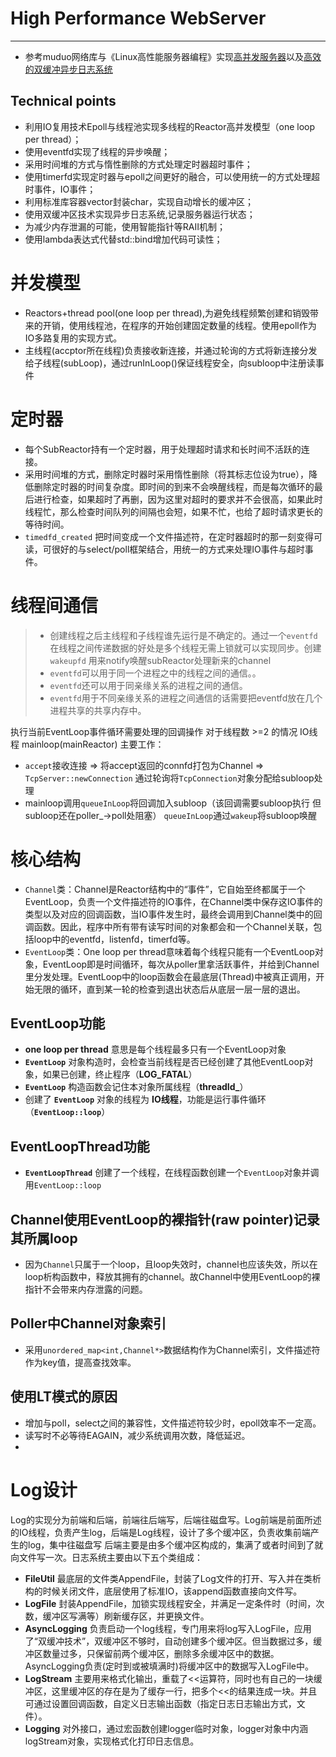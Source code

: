 # High Performance WebServer
------------
* 参考muduo网络库与《Linux高性能服务器编程》实现[高并发服务器](https://github.com/hei-zy/WebServer/tree/main/src/server)以及[高效的双缓冲异步日志系统](https://github.com/hei-zy/WebServer/tree/master/src/base)

## Technical points
* 利用IO复用技术Epoll与线程池实现多线程的Reactor高并发模型（one loop per thread）；
* 使用eventfd实现了线程的异步唤醒；
* 采用时间堆的方式与惰性删除的方式处理定时器超时事件；
* 使用timerfd实现定时器与epoll之间更好的融合，可以使用统一的方式处理超时事件，IO事件；
* 利用标准库容器vector封装char，实现自动增长的缓冲区；
* 使用双缓冲区技术实现异步日志系统,记录服务器运行状态；
* 为减少内存泄漏的可能，使用智能指针等RAII机制；
* 使用lambda表达式代替std::bind增加代码可读性；


# 并发模型
*  Reactors+thread pool(one loop per thread),为避免线程频繁创建和销毁带来的开销，使用线程池，在程序的开始创建固定数量的线程。使用epoll作为IO多路复用的实现方式。
*  主线程(accptor所在线程)负责接收新连接，并通过轮询的方式将新连接分发给子线程(subLoop)，通过runInLoop()保证线程安全，向subloop中注册读事件

# 定时器
* 每个SubReactor持有一个定时器，用于处理超时请求和长时间不活跃的连接。
* 采用时间堆的方式，删除定时器时采用惰性删除（将其标志位设为true），降低删除定时器的时间复杂度。即时间的到来不会唤醒线程，而是每次循环的最后进行检查，如果超时了再删，因为这里对超时的要求并不会很高，如果此时线程忙，那么检查时间队列的间隔也会短，如果不忙，也给了超时请求更长的等待时间。
* `timedfd_created` 把时间变成一个文件描述符，在定时器超时的那一刻变得可读，可很好的与select/poll框架结合，用统一的方式来处理IO事件与超时事件。

#  线程间通信
>* 创建线程之后主线程和子线程谁先运行是不确定的。通过一个`eventfd`在线程之间传递数据的好处是多个线程无需上锁就可以实现同步。创建`wakeupfd` 用来notify唤醒subReactor处理新来的channel
>* `eventfd`可以用于同一个进程之中的线程之间的通信。。
>* `eventfd`还可以用于同亲缘关系的进程之间的通信。
>* `eventfd`用于不同亲缘关系的进程之间通信的话需要把eventfd放在几个进程共享的共享内存中。

执行当前EventLoop事件循环需要处理的回调操作 对于线程数 >=2 的情况 IO线程 mainloop(mainReactor) 主要工作：
* `accept`接收连接 => 将accept返回的connfd打包为Channel => `TcpServer::newConnection` 通过轮询将`TcpConnection`对象分配给subloop处理
* mainloop调用`queueInLoop`将回调加入subloop（该回调需要subloop执行 但subloop还在poller_->poll处阻塞） `queueInLoop`通过`wakeup`将subloop唤醒

# 核心结构
* `Channel`类：Channel是Reactor结构中的“事件”，它自始至终都属于一个EventLoop，负责一个文件描述符的IO事件，在Channel类中保存这IO事件的类型以及对应的回调函数，当IO事件发生时，最终会调用到Channel类中的回调函数。因此，程序中所有带有读写时间的对象都会和一个Channel关联，包括loop中的eventfd，listenfd，timerfd等。
* `EventLoop`类：One loop per thread意味着每个线程只能有一个EventLoop对象，EventLoop即是时间循环，每次从poller里拿活跃事件，并给到Channel里分发处理。EventLoop中的loop函数会在最底层(Thread)中被真正调用，开始无限的循环，直到某一轮的检查到退出状态后从底层一层一层的退出。
## EventLoop功能
* __one loop per thread__ 意思是每个线程最多只有一个EventLoop对象
* __`EventLoop`__ 对象构造时，会检查当前线程是否已经创建了其他EventLoop对象，如果已创建，终止程序（**LOG_FATAL**）
* __`EventLoop`__ 构造函数会记住本对象所属线程（**threadId_**）
* 创建了 __`EventLoop`__ 对象的线程为 __IO线程__，功能是运行事件循环（**`EventLoop::loop`**）

## EventLoopThread功能
* __`EventLoopThread`__ 创建了一个线程，在线程函数创建一个`EventLoop`对象并调用`EventLoop::loop` 

## Channel使用EventLoop的裸指针(raw pointer)记录其所属loop  
* 因为`Channel`只属于一个loop，且loop失效时，channel也应该失效，所以在loop析构函数中，释放其拥有的channel。故Channel中使用EventLoop的裸指针不会带来内存泄露的问题。    

## Poller中Channel对象索引
* 采用`unordered_map<int,Channel*>`数据结构作为Channel索引，文件描述符作为key值，提高查找效率。

## 使用LT模式的原因
* 增加与poll，select之间的兼容性，文件描述符较少时，epoll效率不一定高。
* 读写时不必等待EAGAIN，减少系统调用次数，降低延迟。
*  

# Log设计
Log的实现分为前端和后端，前端往后端写，后端往磁盘写。Log前端是前面所述的IO线程，负责产生log，后端是Log线程，设计了多个缓冲区，负责收集前端产生的log，集中往磁盘写
后端主要是由多个缓冲区构成的，集满了或者时间到了就向文件写一次。日志系统主要由以下五个类组成：
* __FileUtil__ 最底层的文件类AppendFile，封装了Log文件的打开、写入并在类析构的时候关闭文件，底层使用了标准IO，该append函数直接向文件写。
* __LogFile__ 封装AppendFile，加锁实现线程安全，并满足一定条件时（时间，次数，缓冲区写满等）刷新缓存区，并更换文件。
* __AsyncLogging__ 负责启动一个log线程，专门用来将log写入LogFile，应用了“双缓冲技术”，双缓冲区不够时，自动创建多个缓冲区。但当数据过多，缓冲区数量过多，只保留前两个缓冲区，删除多余缓冲区中的数据。AsyncLogging负责(定时到或被填满时)将缓冲区中的数据写入LogFile中。
* __LogStream__ 主要用来格式化输出，重载了<<运算符，同时也有自己的一块缓冲区，这里缓冲区的存在是为了缓存一行，把多个<<的结果连成一块。并且可通过设置回调函数，自定义日志输出函数（指定日志日志输出方式，文件）。
* __Logging__ 对外接口，通过宏函数创建logger临时对象，logger对象中内涵logStream对象，实现格式化打印日志信息。